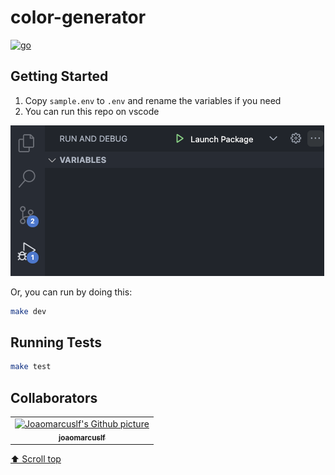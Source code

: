 
# color-generator

[![go](https://github.com/joaomarcuslf/color-generator/actions/workflows/go.yml/badge.svg)](https://github.com/joaomarcuslf/color-generator/actions/workflows/go.yml)

## Getting Started

1. Copy ```sample.env``` to ```.env``` and rename the variables if you need
2. You can run this repo on vscode

![image](https://raw.githubusercontent.com/joaomarcuslf/color-generator/main/static/run-application.png)

Or, you can run by doing this:

```sh
make dev
```

## Running Tests

```sh
make test
```

## Collaborators

<table>
  <tr>
    <td align="center">
      <a href="https://github.com/joaomarcuslf">
        <img src="https://avatars.githubusercontent.com/u/53450523?v=4" width="100px;" alt="Joaomarcuslf's Github picture"/><br>
        <sub>
          <b>joaomarcuslf</b>
        </sub>
      </a>
    </td>
  </tr>
</table>

[⬆ Scroll top](#color-generator)<br>
